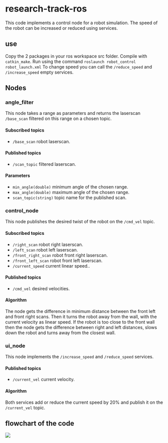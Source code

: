 # research-track-ros

This code implements a control node for a robot simulation. The speed of the robot can be increased or reduced using services. 

## use

Copy the 2 packages in your ros workspace src folder. 
Compile with `catkin_make`.
Run using the command `roslaunch robot_control robot_launch.xml`
To change speed you can call the `/reduce_speed` and `/increase_speed` empty services. 

## Nodes

### angle_filter

This node takes a range as parameters and returns the laserscan `/base_scan` filtered on this range on a chosen topic.

#### Subscribed topics

- `/base_scan` robot laserscan.

#### Published topics

- `/scan_topic` filtered laserscan.

#### Parameters 

- `min_angle(double)` minimum angle of the chosen range.
- `max_angle(double)` maximum angle of the chosen range.
- `scan_topic(string)` topic name for the published scan.

### control_node

This node publishes the desired twist of the robot on the `/cmd_vel` topic.

#### Subscribed topics

- `/right_scan` robot right laserscan.
- `/left_scan` robot left laserscan.
- `/front_right_scan` robot front right laserscan.
- `/front_left_scan` robot front left laserscan.
- `/current_speed` current linear speed..

#### Published topics

- `/cmd_vel` desired velocities.

#### Algorithm

The node gets the difference in minimum distance between the front left and front right scans. Then it turns the robot away from the wall, with the current velocity as linear speed.
If the robot is too close to the front wall then the node gets the difference between right and left distances, slows down the robot and turns away from the closest wall.

### ui_node

This node implements the `/increase_speed` and `/reduce_speed` services.

#### Published topics

- `/current_vel` current velocity.

#### Algorithm

Both services add or reduce the current speed by 20% and publish it on the `/current_vel` topic.

## flowchart of the code

[![](https://mermaid.ink/img/eyJjb2RlIjoiZ3JhcGggVERcbiAgICBBW1NpbXVsYXRpb25dIC0tPnwvYmFzZV9zY2FufCBCW2FuZ2xlX2ZpbHRlcl9ub2RlXVxuICAgIEIgLS0-IEMoQ3V0IHRoZSBsYXNlcnNjYW4gbWVzc2FnZSBpbiBkaWZmZXJlbnQgcmFuZ2VzKVxuICAgIEMgLS0-fC9mcm9udF9sZWZ0X3NjYW58IERcbiAgICBDIC0tPnwvbGVmdF9zY2FufCBEW2NvbnRyb2xfbm9kZV1cbiAgICBDIC0tPnwvcmlnaHRfc2NhbnwgRFxuICAgIEMgLS0-fC9mcm9udF9yaWdodF9zY2FufCBEXG4gICAgRCAtLT4gfGlmIGZyb250IHdhbGwgaXMgdG9vIGNsb3NlfCBFKHNsb3cgZG93bilcbiAgICBFIC0tPiB8Z2V0IGRpc3RhbmNlIGJldHdlZW4gbGVmdCBhbmQgcmlnaHQgd2FsbHN8IElcbiAgICBEIC0tPiB8aWYgZnJvbnQgd2FsbCBpcyBmYXJ8IEcoZ2V0IHRoZSBkaWZmZXJlbmNlIGJldHdlZW4gZnJvbnQgbGVmdCBhbmQgZnJvbnQgcmlnaHQgZGlzdGFuY2VzKVxuICAgIEcgLS0-IEkoZHJpdmUgYXdheSBmcm9tIGNsb3Nlc3Qgd2FsbClcbiAgICBJIC0tPiB8L2NtZF92ZWx8IEgoY29udHJvbCByb2JvdClcbiAgICBVW2luY3JlYXNlX3NwZWVkX3NlcnZpY2VdIC0tPiB8Y2FsbHwgRlt1aV9ub2RlXVxuICAgIFZbcmVkdWNlX3NwZWVkX3NlcnZpY2VdIC0tPiB8Y2FsbHwgRlxuICAgIEYgLS0-IEwoY2hhbmdlIHNwZWVkIGJ5IDIwJSBkZXBlbmRpbmcgb24gd2hpY2ggc2VydmljZSBpcyBjYWxsZWQpXG4gICAgTCAtLT4gfC9jdXJyZW50X3NwZWVkfERcbiAgICAiLCJtZXJtYWlkIjp7InRoZW1lIjoiZGVmYXVsdCJ9LCJ1cGRhdGVFZGl0b3IiOmZhbHNlLCJhdXRvU3luYyI6dHJ1ZSwidXBkYXRlRGlhZ3JhbSI6ZmFsc2V9)](https://mermaid-js.github.io/mermaid-live-editor/edit/#eyJjb2RlIjoiZ3JhcGggVERcbiAgICBBW1NpbXVsYXRpb25dIC0tPnwvYmFzZV9zY2FufCBCW2FuZ2xlX2ZpbHRlcl9ub2RlXVxuICAgIEIgLS0-IEMoQ3V0IHRoZSBsYXNlcnNjYW4gbWVzc2FnZSBpbiBkaWZmZXJlbnQgcmFuZ2VzKVxuICAgIEMgLS0-fC9mcm9udF9sZWZ0X3NjYW58IERcbiAgICBDIC0tPnwvbGVmdF9zY2FufCBEW2NvbnRyb2xfbm9kZV1cbiAgICBDIC0tPnwvcmlnaHRfc2NhbnwgRFxuICAgIEMgLS0-fC9mcm9udF9yaWdodF9zY2FufCBEXG4gICAgRCAtLT4gfGlmIGZyb250IHdhbGwgaXMgdG9vIGNsb3NlfCBFKHNsb3cgZG93bilcbiAgICBFIC0tPiB8Z2V0IGRpc3RhbmNlIGJldHdlZW4gbGVmdCBhbmQgcmlnaHQgd2FsbHN8IElcbiAgICBEIC0tPiB8aWYgZnJvbnQgd2FsbCBpcyBmYXJ8IEcoZ2V0IHRoZSBkaWZmZXJlbmNlIGJldHdlZW4gZnJvbnQgbGVmdCBhbmQgZnJvbnQgcmlnaHQgZGlzdGFuY2VzKVxuICAgIEcgLS0-IEkoZHJpdmUgYXdheSBmcm9tIGNsb3Nlc3Qgd2FsbClcbiAgICBJIC0tPiB8L2NtZF92ZWx8IEgoY29udHJvbCByb2JvdClcbiAgICBVW2luY3JlYXNlX3NwZWVkX3NlcnZpY2VdIC0tPiB8Y2FsbHwgRlt1aV9ub2RlXVxuICAgIFZbcmVkdWNlX3NwZWVkX3NlcnZpY2VdIC0tPiB8Y2FsbHwgRlxuICAgIEYgLS0-IEwoY2hhbmdlIHNwZWVkIGJ5IDIwJSBkZXBlbmRpbmcgb24gd2hpY2ggc2VydmljZSBpcyBjYWxsZWQpXG4gICAgTCAtLT4gfC9jdXJyZW50X3NwZWVkfERcbiAgICAiLCJtZXJtYWlkIjoie1xuICBcInRoZW1lXCI6IFwiZGVmYXVsdFwiXG59IiwidXBkYXRlRWRpdG9yIjpmYWxzZSwiYXV0b1N5bmMiOnRydWUsInVwZGF0ZURpYWdyYW0iOmZhbHNlfQ)
